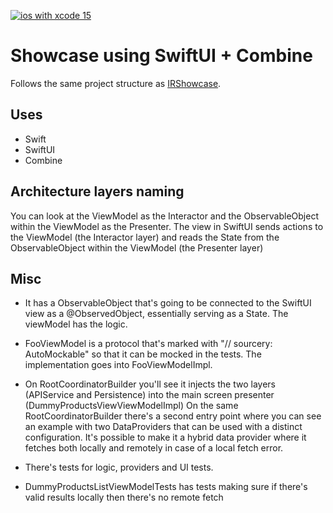 [![ios with xcode 15](https://github.com/iruleonu/IRShowcaseMVP/actions/workflows/ios.yml/badge.svg)](https://github.com/iruleonu/IRShowcaseMVP/actions/workflows/ios.yml)

# Showcase using SwiftUI + Combine

Follows the same project structure as [IRShowcase](https://github.com/iruleonu/IRShowcase). 

## Uses

* Swift
* SwiftUI
* Combine

## Architecture layers naming
You can look at the ViewModel as the Interactor and the ObservableObject within the ViewModel as the Presenter. The view in SwiftUI sends actions to the ViewModel (the Interactor layer) and reads the State from the ObservableObject within the ViewModel (the Presenter layer)

## Misc
* It has a ObservableObject that's going to be connected to the SwiftUI view as a @ObservedObject, essentially serving as a State. The viewModel has the logic.

* FooViewModel is a protocol that's marked with "// sourcery: AutoMockable" so that it can be mocked in the tests. The implementation goes into FooViewModelImpl.

* On RootCoordinatorBuilder you'll see it injects the two layers (APIService and Persistence) into the main screen presenter (DummyProductsViewViewModelImpl)
On the same RootCoordinatorBuilder there's a second entry point where you can see an example with two DataProviders that can be used with a distinct configuration. 
It's possible to make it a hybrid data provider where it fetches both locally and remotely in case of a local fetch error.

* There's tests for logic, providers and UI tests.

* DummyProductsListViewModelTests has tests making sure if there's valid results locally then there's no remote fetch
